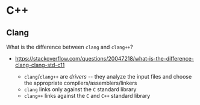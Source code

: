 # C++

## Clang

What is the difference between `clang` and `clang++`?

- https://stackoverflow.com/questions/20047218/what-is-the-difference-clang-clang-std-c11

  - `clang`/`clang++` are _drivers_ -- they analyze the input files and choose the 
  appropriate compilers/assemblers/linkers
  - `clang` links only against the `C` standard library
  - `clang++` links against the `C` and `C++` standard library
